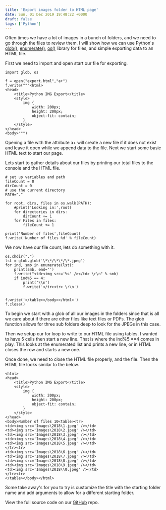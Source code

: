 ```yaml
---
title: 'Export images folder to HTML page'
date: Sun, 01 Dec 2019 19:48:22 +0000
draft: false
tags: ['Python']
---
```


Often times we have a lot of images in a bunch of folders, and we need to go through the files to review them. I will show how we can use Python's [glob()](https://docs.python.org/3/library/glob.html), [enumerate()](https://docs.python.org/3/library/functions.html#enumerate), [os()](https://docs.python.org/3/library/os.html) library for files, and simple exporting data to an HTML file.

First we need to import and open start our file for exporting.

```
import glob, os

f = open("export.html","a+")
f.write("""<html>
<head>
    <title>Python IMG Export</title>  
    <style>  
        img { 
            width: 200px; 
            height: 200px; 
            object-fit: contain; 
        } 
    </style>  
</head>  
<body>""")
```

Opening a file with the attribute a+ will create a new file if it does not exist and leave it open while we append data to the file. Next we start some basic HTML text to start our page.

Lets start to gather details about our files by printing our total files to the console and the HTML file.

```
# set up variables and path
fileCount = 0
dirCount = 0
# use the current directory
PATH="."

for root, dirs, files in os.walk(PATH):
    #print('Looking in:',root)
    for directories in dirs:
        dirCount += 1
    for Files in files:
        fileCount += 1

print('Number of files',fileCount)
f.write('Number of files %d' % fileCount)
```

We now have our file count, lets do something with it.

```
os.chdir(".")
lst = glob.glob('\*\*/\*\*/\*.jpeg')
for ind, smb in enumerate(lst):
    print(smb, end='')
    f.write("<td><img src='%s' /></td> \r\n" % smb)
    if ind%5 == 4: 
        print('\\n')
        f.write('</tr><tr> \r\n')
        
        
f.write('</table></body></html>')
f.close()
```

To begin we start with a glob of all our images in the folders since that is all we care about if there are other files like text files or PDFs. The glob function allows for three sub folders deep to look for the JPEGs in this case.

Then we setup our for loop to write to our HTML file using tables. I wanted to have 5 cells then start a new line. That is where the ind%5 ==4 comes in play. This looks at the enumerated list and prints a new line, or in HTML closes the row and starts a new one.

Once done, we need to close the HTML file properly, and the file. Then the HTML file looks similar to the below.

```
<html>
<head>
    <title>Python IMG Export</title>  
    <style>  
        img { 
            width: 200px; 
            height: 200px; 
            object-fit: contain; 
        } 
    </style>  
</head>  
<body>Number of files 10<table><tr> 
<td><img src='Images\2018\1.jpeg' /></td> 
<td><img src='Images\2018\2.jpeg' /></td> 
<td><img src='Images\2018\3.jpeg' /></td> 
<td><img src='Images\2018\4.jpeg' /></td> 
<td><img src='Images\2018\5.jpeg' /></td> 
</tr><tr> 
<td><img src='Images\2018\6.jpeg' /></td> 
<td><img src='Images\2018\7.jpeg' /></td> 
<td><img src='Images\2018\8.jpeg' /></td> 
<td><img src='Images\2018\9.jpeg' /></td> 
<td><img src='Images\2018\\0.jpeg' /></td> 
</tr><tr> 
</table></body></html>
```

Some take away's for you to try is customize the title with the starting folder name and add arguments to allow for a different starting folder.

View the full source code on our [GitHub](https://github.com/Useful-Scripting-Network/Python/blob/master/exportimg.py) repo.